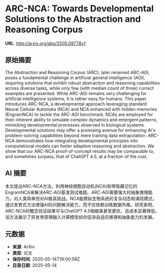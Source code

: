 # ARC-NCA: Towards Developmental Solutions to the Abstraction and Reasoning Corpus

**URL**: http://arxiv.org/abs/2505.08778v1

## 原始摘要

The Abstraction and Reasoning Corpus (ARC), later renamed ARC-AGI, poses a
fundamental challenge in artificial general intelligence (AGI), requiring
solutions that exhibit robust abstraction and reasoning capabilities across
diverse tasks, while only few (with median count of three) correct examples are
presented. While ARC-AGI remains very challenging for artificial intelligence
systems, it is rather easy for humans. This paper introduces ARC-NCA, a
developmental approach leveraging standard Neural Cellular Automata (NCA) and
NCA enhanced with hidden memories (EngramNCA) to tackle the ARC-AGI benchmark.
NCAs are employed for their inherent ability to simulate complex dynamics and
emergent patterns, mimicking developmental processes observed in biological
systems. Developmental solutions may offer a promising avenue for enhancing
AI's problem-solving capabilities beyond mere training data extrapolation.
ARC-NCA demonstrates how integrating developmental principles into
computational models can foster adaptive reasoning and abstraction. We show
that our ARC-NCA proof-of-concept results may be comparable to, and sometimes
surpass, that of ChatGPT 4.5, at a fraction of the cost.


## AI 摘要

本文提出ARC-NCA方法，利用神经细胞自动机(NCA)和带隐藏记忆的EngramNCA来解决ARC-AGI基准测试难题。ARC-AGI需要强大的抽象推理能力，对人类简单但对AI极具挑战。NCA能模拟生物系统的复杂动态和涌现模式，通过发育式方法增强AI的问题解决能力，而不仅依赖训练数据外推。研究表明，ARC-NCA的概念验证结果可与ChatGPT 4.5相媲美甚至更优，且成本显著降低。该方法展示了将发育原理融入计算模型如何促进自适应推理和抽象能力的发展。

## 元数据

- **来源**: ArXiv
- **类型**: 论文
- **保存时间**: 2025-05-14T19:00:58Z
- **目录日期**: 2025-05-14
